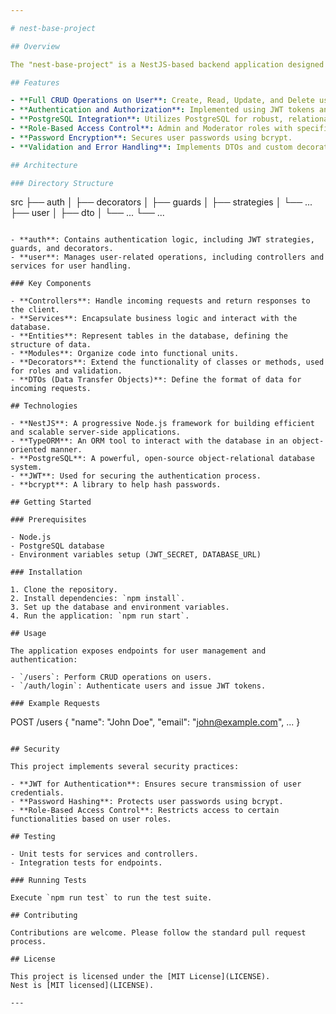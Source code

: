 ```yaml
---

# nest-base-project

## Overview

The "nest-base-project" is a NestJS-based backend application designed to demonstrate robust API development practices. Leveraging the powerful features of NestJS, this project showcases a fully functional user management system with authentication, role-based access control, and CRUD operations on user data.

## Features

- **Full CRUD Operations on User**: Create, Read, Update, and Delete user entities.
- **Authentication and Authorization**: Implemented using JWT tokens and role-based access control.
- **PostgreSQL Integration**: Utilizes PostgreSQL for robust, relational data management.
- **Role-Based Access Control**: Admin and Moderator roles with specific permissions.
- **Password Encryption**: Secures user passwords using bcrypt.
- **Validation and Error Handling**: Implements DTOs and custom decorators for input validation and structured error responses.

## Architecture

### Directory Structure

```
src
├── auth
│   ├── decorators
│   ├── guards
│   ├── strategies
│   └── ...
├── user
│   ├── dto
│   └── ...
└── ...
```

- **auth**: Contains authentication logic, including JWT strategies, guards, and decorators.
- **user**: Manages user-related operations, including controllers and services for user handling.

### Key Components

- **Controllers**: Handle incoming requests and return responses to the client.
- **Services**: Encapsulate business logic and interact with the database.
- **Entities**: Represent tables in the database, defining the structure of data.
- **Modules**: Organize code into functional units.
- **Decorators**: Extend the functionality of classes or methods, used for roles and validation.
- **DTOs (Data Transfer Objects)**: Define the format of data for incoming requests.

## Technologies

- **NestJS**: A progressive Node.js framework for building efficient and scalable server-side applications.
- **TypeORM**: An ORM tool to interact with the database in an object-oriented manner.
- **PostgreSQL**: A powerful, open-source object-relational database system.
- **JWT**: Used for securing the authentication process.
- **bcrypt**: A library to help hash passwords.

## Getting Started

### Prerequisites

- Node.js
- PostgreSQL database
- Environment variables setup (JWT_SECRET, DATABASE_URL)

### Installation

1. Clone the repository.
2. Install dependencies: `npm install`.
3. Set up the database and environment variables.
4. Run the application: `npm run start`.

## Usage

The application exposes endpoints for user management and authentication:

- `/users`: Perform CRUD operations on users.
- `/auth/login`: Authenticate users and issue JWT tokens.

### Example Requests

```
POST /users
{
  "name": "John Doe",
  "email": "john@example.com",
  ...
}
```

## Security

This project implements several security practices:

- **JWT for Authentication**: Ensures secure transmission of user credentials.
- **Password Hashing**: Protects user passwords using bcrypt.
- **Role-Based Access Control**: Restricts access to certain functionalities based on user roles.

## Testing

- Unit tests for services and controllers.
- Integration tests for endpoints.

### Running Tests

Execute `npm run test` to run the test suite.

## Contributing

Contributions are welcome. Please follow the standard pull request process.

## License

This project is licensed under the [MIT License](LICENSE).
Nest is [MIT licensed](LICENSE).

---
```



